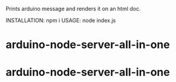 Prints arduino message and renders it on an html doc.

INSTALLATION: npm i 
USAGE: node index.js
# arduino-node-server-all-in-one
# arduino-node-server-all-in-one
